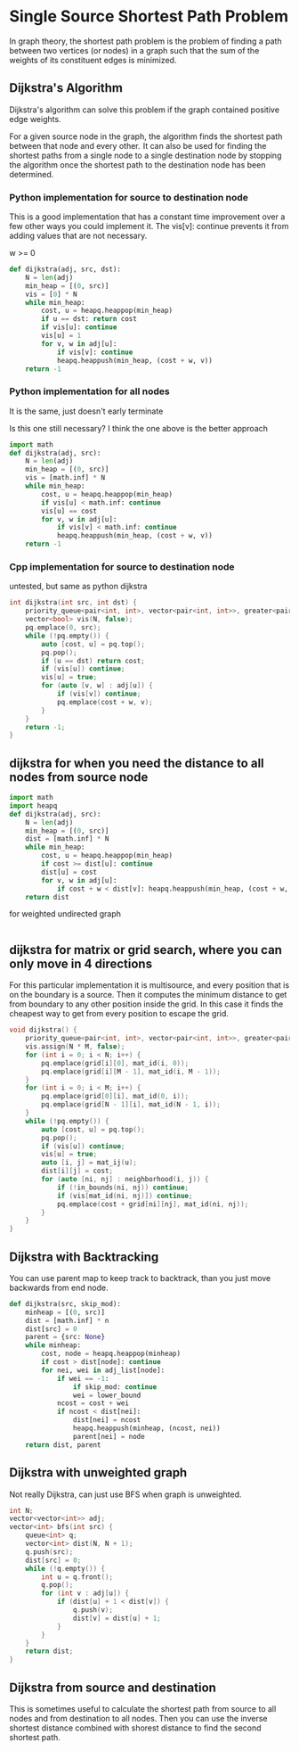 # Single Source Shortest Path Problem

In graph theory, the shortest path problem is the problem of finding a path between two vertices (or nodes) in a graph such that the sum of the weights of its constituent edges is minimized.

## Dijkstra's Algorithm

Dijkstra's algorithm can solve this problem if the graph contained positive edge weights.

For a given source node in the graph, the algorithm finds the shortest path between that node and every other.  It can also be used for finding the shortest paths from a single node to a single destination node by stopping the algorithm once the shortest path to the destination node has been determined. 

### Python implementation for source to destination node

This is a good implementation that has a constant time improvement over a few other ways you could implement it.  The vis[v]: continue prevents it from adding values that are not necessary.

w >= 0

```py
def dijkstra(adj, src, dst):
    N = len(adj)
    min_heap = [(0, src)]
    vis = [0] * N
    while min_heap:
        cost, u = heapq.heappop(min_heap)
        if u == dst: return cost
        if vis[u]: continue
        vis[u] = 1
        for v, w in adj[u]:
            if vis[v]: continue
            heapq.heappush(min_heap, (cost + w, v))
    return -1
```

### Python implementation for all nodes

It is the same, just doesn't early terminate

Is this one still necessary? I think the one above is the better approach

```py
import math
def dijkstra(adj, src):
    N = len(adj)
    min_heap = [(0, src)]
    vis = [math.inf] * N
    while min_heap:
        cost, u = heapq.heappop(min_heap)
        if vis[u] < math.inf: continue
        vis[u] == cost
        for v, w in adj[u]:
            if vis[v] < math.inf: continue
            heapq.heappush(min_heap, (cost + w, v))
    return -1
```

### Cpp implementation for source to destination node

untested, but same as python dijkstra

```cpp
int dijkstra(int src, int dst) {
    priority_queue<pair<int, int>, vector<pair<int, int>>, greater<pair<int, int>>> pq;
    vector<bool> vis(N, false);
    pq.emplace(0, src);
    while (!pq.empty()) {
        auto [cost, u] = pq.top();
        pq.pop();
        if (u == dst) return cost;
        if (vis[u]) continue;
        vis[u] = true;
        for (auto [v, w] : adj[u]) {
            if (vis[v]) continue;
            pq.emplace(cost + w, v);
        }
    }
    return -1;
}
```

## dijkstra for when you need the distance to all nodes from source node

```py
import math
import heapq
def dijkstra(adj, src):
    N = len(adj)
    min_heap = [(0, src)]
    dist = [math.inf] * N
    while min_heap:
        cost, u = heapq.heappop(min_heap)
        if cost >= dist[u]: continue
        dist[u] = cost
        for v, w in adj[u]:
            if cost + w < dist[v]: heapq.heappush(min_heap, (cost + w, v))
    return dist
```

for weighted undirected graph

```cpp

```

## dijkstra for matrix or grid search, where you can only move in 4 directions

For this particular implementation it is multisource, and every position that is on the boundary is a source.  Then it computes the minimum distance to get from boundary to any other position inside the grid.  In this case it finds the cheapest way to get from every position to escape the grid.

```cpp
void dijkstra() {
    priority_queue<pair<int, int>, vector<pair<int, int>>, greater<pair<int, int>>> pq;
    vis.assign(N * M, false);
    for (int i = 0; i < N; i++) {
        pq.emplace(grid[i][0], mat_id(i, 0));
        pq.emplace(grid[i][M - 1], mat_id(i, M - 1));
    }
    for (int i = 0; i < M; i++) {
        pq.emplace(grid[0][i], mat_id(0, i));
        pq.emplace(grid[N - 1][i], mat_id(N - 1, i));
    }
    while (!pq.empty()) {
        auto [cost, u] = pq.top();
        pq.pop();
        if (vis[u]) continue;
        vis[u] = true;
        auto [i, j] = mat_ij(u);
        dist[i][j] = cost;
        for (auto [ni, nj] : neighborhood(i, j)) {
            if (!in_bounds(ni, nj)) continue;
            if (vis[mat_id(ni, nj)]) continue;
            pq.emplace(cost + grid[ni][nj], mat_id(ni, nj));
        }
    }
}
```

## Dijkstra with Backtracking

You can use parent map to keep track to backtrack, than you just move backwards from end node.

```py
def dijkstra(src, skip_mod):
    minheap = [(0, src)]
    dist = [math.inf] * n
    dist[src] = 0
    parent = {src: None}
    while minheap:
        cost, node = heapq.heappop(minheap)
        if cost > dist[node]: continue
        for nei, wei in adj_list[node]:
            if wei == -1:
                if skip_mod: continue
                wei = lower_bound
            ncost = cost + wei
            if ncost < dist[nei]:
                dist[nei] = ncost
                heapq.heappush(minheap, (ncost, nei))
                parent[nei] = node
    return dist, parent
```

## Dijkstra with unweighted graph

Not really Dijkstra, can just use BFS when graph is unweighted. 

```cpp
int N;
vector<vector<int>> adj;
vector<int> bfs(int src) {
    queue<int> q;
    vector<int> dist(N, N + 1);
    q.push(src);
    dist[src] = 0;
    while (!q.empty()) {
        int u = q.front();
        q.pop();
        for (int v : adj[u]) {
            if (dist[u] + 1 < dist[v]) {
                q.push(v);
                dist[v] = dist[u] + 1;
            }
        }
    }
    return dist;
}
```

## Dijkstra from source and destination

This is sometimes useful to calculate the shortest path from source to all nodes and from destination to all nodes.  Then you can use the inverse shortest distance combined with shorest distance to find the second shortest path.